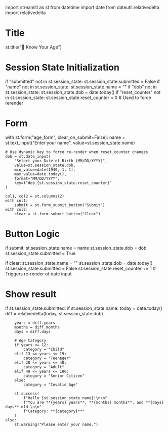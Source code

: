 import streamlit as st
from datetime import date
from dateutil.relativedelta import relativedelta

# Title
st.title("🧓 Know Your Age")

# Session State Initialization
if "submitted" not in st.session_state:
    st.session_state.submitted = False
if "name" not in st.session_state:
    st.session_state.name = ""
if "dob" not in st.session_state:
    st.session_state.dob = date.today()
if "reset_counter" not in st.session_state:
    st.session_state.reset_counter = 0  # Used to force rerender

# Form
with st.form("age_form", clear_on_submit=False):
    name = st.text_input("Enter your name", value=st.session_state.name)
    
    # Use dynamic key to force re-render when reset_counter changes
    dob = st.date_input(
        "Select your Date of Birth (MM/DD/YYYY)",
        value=st.session_state.dob,
        min_value=date(1940, 1, 1),
        max_value=date.today(),
        format="MM/DD/YYYY",
        key=f"dob_{st.session_state.reset_counter}"
    )

    col1, col2 = st.columns(2)
    with col1:
        submit = st.form_submit_button("Submit")
    with col2:
        clear = st.form_submit_button("Clear")

# Button Logic
if submit:
    st.session_state.name = name
    st.session_state.dob = dob
    st.session_state.submitted = True

if clear:
    st.session_state.name = ""
    st.session_state.dob = date.today()
    st.session_state.submitted = False
    st.session_state.reset_counter += 1  # Triggers re-render of date input

# Show result
if st.session_state.submitted:
    if st.session_state.name:
        today = date.today()
        diff = relativedelta(today, st.session_state.dob)

        years = diff.years
        months = diff.months
        days = diff.days

        # Age Category
        if years <= 12:
            category = "Child"
        elif 13 <= years <= 19:
            category = "Teenager"
        elif 20 <= years <= 48:
            category = "Adult"
        elif 49 <= years <= 100:
            category = "Senior Citizen"
        else:
            category = "Invalid Age"

        st.success(
            f"Hello {st.session_state.name}!\n\n"
            f"You are **{years} years**, **{months} months**, and **{days} days** old.\n\n"
            f"Category: **{category}**"
        )
    else:
        st.warning("Please enter your name.")
